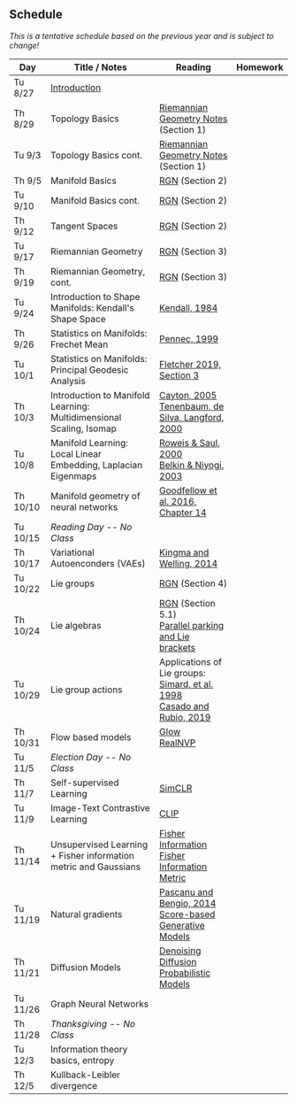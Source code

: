 ## Schedule

*This is a tentative schedule based on the previous year and is subject to change!*

| Day      | Title / Notes                                                      | Reading       | Homework                              |
|----------|--------------------------------------------------------------------|---------------|---------------------------------------|
| Tu 8/27  | [Introduction](lectures/L01-IntroductionV1.pdf) | | |
| Th 8/29  | Topology Basics | [Riemannian Geometry Notes](notes/RiemannianGeometryNotes.pdf) (Section 1) | |
| Tu 9/3   | Topology Basics cont. | [Riemannian Geometry Notes](notes/RiemannianGeometryNotes.pdf) (Section 1) | |
| Th 9/5   | Manifold Basics | [RGN](notes/RiemannianGeometryNotes.pdf) (Section 2) | |
| Tu 9/10  | Manifold Basics cont. | [RGN](notes/RiemannianGeometryNotes.pdf) (Section 2) | |
| Th 9/12  | Tangent Spaces | [RGN](notes/RiemannianGeometryNotes.pdf) (Section 2) | |
| Tu 9/17  | Riemannian Geometry | [RGN](notes/RiemannianGeometryNotes.pdf) (Section 3) | |
| Th 9/19  | Riemannian Geometry, cont. | [RGN](notes/RiemannianGeometryNotes.pdf) (Section 3) | |
| Tu 9/24  | Introduction to Shape Manifolds: Kendall's Shape Space | [Kendall, 1984](http://image.diku.dk/imagecanon/material/kendall-shapes.pdf) | |
| Th 9/26  | Statistics on Manifolds: Frechet Mean | [Pennec, 1999](http://www-sop.inria.fr/asclepios/Publications/Xavier.Pennec/Pennec.NSIP99.pdf) | |
| Tu 10/1  | Statistics on Manifolds: Principal Geodesic Analysis | [Fletcher 2019, Section 3](https://canvas.its.virginia.edu/files/3569138/) | |
| Th 10/3  | Introduction to Manifold Learning:<br>Multidimensional Scaling, Isomap | [Cayton, 2005](http://www.lcayton.com/resexam.pdf)<br>[Tenenbaum, de Silva, Langford, 2000](https://wearables.cc.gatech.edu/paper_of_week/isomap.pdf) | |
| Tu 10/8  | Manifold Learning:<br>Local Linear Embedding, Laplacian Eigenmaps| [Roweis & Saul, 2000](http://www.sciencemag.org/cgi/reprint/290/5500/2323.pdf)<br>[Belkin & Niyogi, 2003](https://www2.imm.dtu.dk/projects/manifold/Papers/Laplacian.pdf) | | |
| Th 10/10 | Manifold geometry of neural networks | [Goodfellow et al. 2016, Chapter 14](https://www.deeplearningbook.org/) |
| Tu 10/15 | *Reading Day -- No Class* | | |
| Th 10/17 | Variational Autoenconders (VAEs) | [Kingma and Welling, 2014](https://arxiv.org/abs/1312.6114) | |
| Tu 10/22 | Lie groups | [RGN](notes/RiemannianGeometryNotes.pdf) (Section 4) | |
| Th 10/24 | Lie algebras | [RGN](notes/RiemannianGeometryNotes.pdf) (Section 5.1)<br>[Parallel parking and Lie brackets](https://people.math.wisc.edu/~robbin/parking_a_car.pdf) | |
| Tu 10/29 | Lie group actions | Applications of Lie groups:<br>[Simard, et al. 1998](http://yann.lecun.com/exdb/publis/pdf/simard-00.pdf)<br>[Casado and Rubio, 2019](https://arxiv.org/abs/1901.08428) | |
| Th 10/31 | Flow based models | [Glow](https://arxiv.org/abs/1807.03039)<br>[RealNVP](https://bjlkeng.io/posts/normalizing-flows-with-real-nvp/) | |
| Tu 11/5  | *Election Day -- No Class* | |
| Th 11/7  | Self-supervised Learning | [SimCLR](https://simclr.github.io/) | | |
| Tu 11/9  | Image-Text Contrastive Learning | [CLIP](https://arxiv.org/abs/2103.00020) | |
| Th 11/14  | Unsupervised Learning + Fisher information metric and Gaussians | [Fisher Information](https://en.wikipedia.org/wiki/Fisher_information)<br>[Fisher Information Metric](https://en.wikipedia.org/wiki/Fisher_information_metric) | |
| Tu 11/19 | Natural gradients | [Pascanu and Bengio, 2014](https://arxiv.org/abs/1301.3584)<br>[Score-based Generative Models](https://yang-song.net/blog/2021/score/) | |
| Th 11/21 | Diffusion Models | [Denoising Diffusion Probabilistic Models](https://arxiv.org/abs/2006.11239) | |
| Tu 11/26 | Graph Neural Networks | | |
| Th 11/28 | *Thanksgiving -- No Class* | | |
| Tu 12/3  | Information theory basics, entropy | | |
| Th 12/5  | Kullback-Leibler divergence | | |
